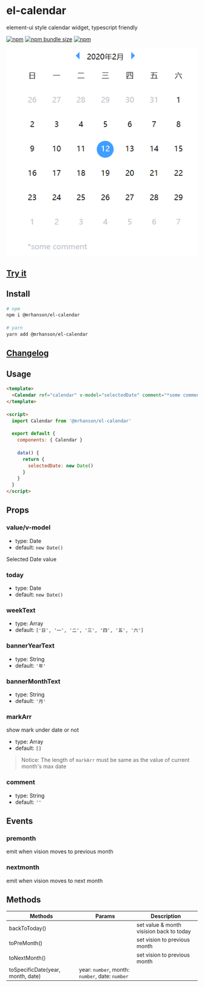 # el-calendar

element-ui style calendar widget, typescript friendly

[![npm](https://img.shields.io/npm/v/@mrhanson/el-calendar.svg)](https://www.npmjs.com/package/@mrhanson/el-calendar) [![npm bundle size](https://img.shields.io/bundlephobia/min/@mrhanson/el-calendar?style=plastic)](https://www.npmjs.com/package/@mrhanson/el-calendar) [![npm](https://img.shields.io/npm/l/@mrhanson/el-calendar.svg)](https://www.npmjs.com/package/@mrhanson/el-calendar)

![demonstration](./demonstration.PNG)

## [Try it](https://mrhanson.github.io/el-calendar/)

## Install

```bash
# npm
npm i @mrhanson/el-calendar

# yarn
yarn add @mrhanson/el-calendar
```

## [Changelog](https://github.com/MrHanson/el-calendar/releases)

## Usage

```html
<template>
  <Calendar ref="calendar" v-model="selectedDate" comment="*some comment"></Calendar>
</template>

<script>
  import Calendar from '@mrhanson/el-calendar'

  export default {
    components: { Calendar }

    data() {
      return {
        selectedDate: new Date()
      }
    }
  }
</script>
```

## Props

### value/v-model

- type: Date
- default: `new Date()`

Selected Date value

### today

- type: Date
- default: `new Date()`

### weekText

- type: Array
- default: `['日', '一', '二', '三', '四', '五', '六']`

### bannerYearText

- type: String
- default: `'年'`

### bannerMonthText

- type: String
- default: `'月'`

### markArr

show mark under date or not

- type: Array<boolean>
- default: `[]`

> Notice: The length of `markArr` must be same as the value of current month's max date

### comment

- type: String
- default: `''`

## Events

### premonth

emit when vision moves to previous month

### nextmonth

emit when vision moves to next month

## Methods

| Methods                           | Params                                          | Description                              |
| --------------------------------- | ----------------------------------------------- | ---------------------------------------- |
| backToToday()                     |                                                 | set value & month visision back to today |
| toPreMonth()                      |                                                 | set vision to previous month             |
| toNextMonth()                     |                                                 | set vision to previous month             |
| toSpecificDate(year, month, date) | year: `number`, month: `number`, date: `number` |                                          |
